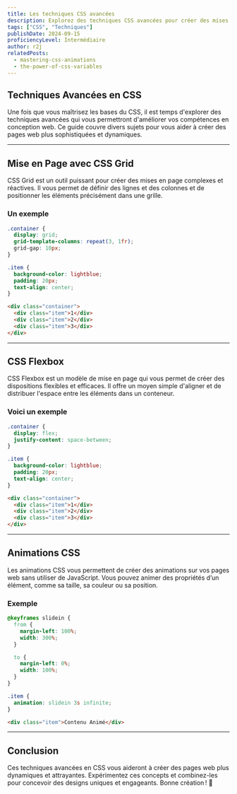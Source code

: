```yaml
---
title: Les techniques CSS avancées
description: Explorez des techniques CSS avancées pour créer des mises en page complexes et des animations dynamiques sur vos pages web.
tags: ["CSS", "Techniques"]
publishDate: 2024-09-15
proficiencyLevel: Intermédiaire
author: r2j
relatedPosts:
  - mastering-css-animations
  - the-power-of-css-variables
---
```


## Techniques Avancées en CSS

Une fois que vous maîtrisez les bases du CSS, il est temps d'explorer des techniques avancées qui vous permettront d'améliorer vos compétences en conception web. Ce guide couvre divers sujets pour vous aider à créer des pages web plus sophistiquées et dynamiques.

---

## **Mise en Page avec CSS Grid**

CSS Grid est un outil puissant pour créer des mises en page complexes et réactives. Il vous permet de définir des lignes et des colonnes et de positionner les éléments précisément dans une grille.

### Un exemple

```css
.container {
  display: grid;
  grid-template-columns: repeat(3, 1fr);
  grid-gap: 10px;
}

.item {
  background-color: lightblue;
  padding: 20px;
  text-align: center;
}
```

```html
<div class="container">
  <div class="item">1</div>
  <div class="item">2</div>
  <div class="item">3</div>
</div>
```

---

## **CSS Flexbox**

CSS Flexbox est un modèle de mise en page qui vous permet de créer des dispositions flexibles et efficaces. Il offre un moyen simple d'aligner et de distribuer l'espace entre les éléments dans un conteneur.

### Voici un exemple

```css
.container {
  display: flex;
  justify-content: space-between;
}

.item {
  background-color: lightblue;
  padding: 20px;
  text-align: center;
}
```

```html
<div class="container">
  <div class="item">1</div>
  <div class="item">2</div>
  <div class="item">3</div>
</div>
```

---

## **Animations CSS**

Les animations CSS vous permettent de créer des animations sur vos pages web sans utiliser de JavaScript. Vous pouvez animer des propriétés d’un élément, comme sa taille, sa couleur ou sa position.

### Exemple

```css
@keyframes slidein {
  from {
    margin-left: 100%;
    width: 300%;
  }

  to {
    margin-left: 0%;
    width: 100%;
  }
}

.item {
  animation: slidein 3s infinite;
}
```

```html
<div class="item">Contenu Animé</div>
```

---

## **Conclusion**

Ces techniques avancées en CSS vous aideront à créer des pages web plus dynamiques et attrayantes. Expérimentez ces concepts et combinez-les pour concevoir des designs uniques et engageants. Bonne création ! 🎨
